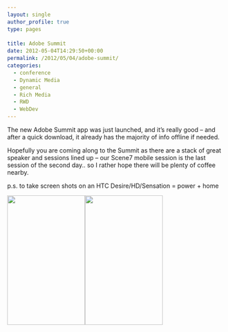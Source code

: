 ```yaml
---
layout: single
author_profile: true
type: pages

title: Adobe Summit
date: 2012-05-04T14:29:50+00:00
permalink: /2012/05/04/adobe-summit/
categories:
  - conference
  - Dynamic Media
  - general
  - Rich Media
  - RWD
  - WebDev
---
```

The new Adobe Summit app was just launched, and it&#8217;s really good &#8211; and after a quick download, it already has the majority of info offline if needed.

Hopefully you are coming along to the Summit as there are a stack of great speaker and sessions lined up &#8211; our Scene7 mobile session is the last session of the second day.. so I rather hope there will be plenty of coffee nearby.

p.s. to take screen shots on an HTC Desire/HD/Sensation = power + home

 <img class="alignnone size-medium wp-image-508" title="Summit-app" src="/images/allbsuploads/2012/05/Summit-app-180x300.jpg" alt="" width="180" height="300" srcset="/images/allbsuploads/2012/05/Summit-app-180x300.jpg 180w, /images/allbsuploads/2012/05/Summit-app.jpg 480w" sizes="(max-width: 180px) 100vw, 180px" /><img class="alignnone size-medium wp-image-510" title="Summit-app-session" src="/images/allbsuploads/2012/05/Summit-app-session1-180x300.jpg" alt="" width="180" height="300" srcset="/images/allbsuploads/2012/05/Summit-app-session1-180x300.jpg 180w, /images/allbsuploads/2012/05/Summit-app-session1.jpg 480w" sizes="(max-width: 180px) 100vw, 180px" />
